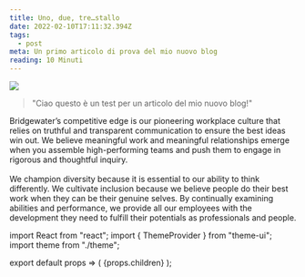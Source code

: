 ```yaml
---
title: Uno, due, tre…stallo
date: 2022-02-10T17:11:32.394Z
tags:
  - post
meta: Un primo articolo di prova del mio nuovo blog
reading: 10 Minuti
---
```

![](/assets/man.jpg)

> "Ciao questo è un test per un articolo del mio nuovo blog!"

Bridgewater’s competitive edge is our pioneering workplace culture that relies on truthful and transparent communication to ensure the best ideas win out. We believe meaningful work and meaningful relationships emerge when you assemble high-performing teams and push them to engage in rigorous and thoughtful inquiry.\
\
We champion diversity because it is essential to our ability to think differently. We cultivate inclusion because we believe people do their best work when they can be their genuine selves. By continually examining abilities and performance, we provide all our employees with the development they need to fulfill their potentials as professionals and people.

import React from "react";
import { ThemeProvider } from "theme-ui";
import theme from "./theme";

export default props => (
  <ThemeProvider theme={theme}>{props.children}</ThemeProvider>
);